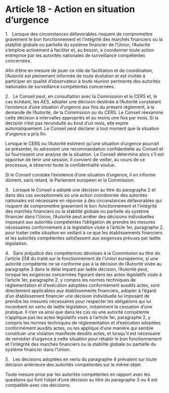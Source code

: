 # Article 18 - Action en situation d’urgence


1.   Lorsque des circonstances défavorables risquent de compromettre gravement le bon fonctionnement et l’intégrité des marchés financiers ou la stabilité globale ou partielle du système financier de l’Union, l’Autorité s’emploie activement à faciliter et, au besoin, à coordonner toute action entreprise par les autorités nationales de surveillance compétentes concernées.

Afin d’être en mesure de jouer ce rôle de facilitation et de coordination, l’Autorité est pleinement informée de toute évolution et est invitée à participer en qualité d’observateur à toute réunion pertinente des autorités nationales de surveillance compétentes concernées.

2.   Le Conseil peut, en consultation avec la Commission et le CERS et, le cas échéant, les AES, adopter une décision destinée à l’Autorité constatant l’existence d’une situation d’urgence aux fins du présent règlement, à la demande de l’Autorité, de la Commission ou du CERS. Le Conseil réexamine cette décision à intervalles appropriés et au moins une fois par mois. Si la décision n’est pas reconduite au bout d’un mois, elle expire automatiquement. Le Conseil peut déclarer à tout moment que la situation d’urgence a pris fin.

Lorsque le CERS ou l’Autorité estiment qu’une situation d’urgence pourrait se présenter, ils adressent une recommandation confidentielle au Conseil et lui fournissent une analyse de la situation. Le Conseil détermine alors s’il est opportun de tenir une session. Il convient de veiller, au cours de ce processus, à observer toute la confidentialité voulue.

Si le Conseil constate l’existence d’une situation d’urgence, il en informe dûment, sans retard, le Parlement européen et la Commission.

3.   Lorsque le Conseil a adopté une décision au titre du paragraphe 2 et dans des cas exceptionnels où une action coordonnée des autorités nationales est nécessaire en réponse à des circonstances défavorables qui risquent de compromettre gravement le bon fonctionnement et l’intégrité des marchés financiers ou la stabilité globale ou partielle du système financier dans l’Union, l’Autorité peut arrêter des décisions individuelles imposant aux autorités compétentes l’obligation de prendre les mesures nécessaires conformément à la législation visée à l’article 1er, paragraphe 2, pour traiter cette situation en veillant à ce que les établissements financiers et les autorités compétentes satisfassent aux exigences prévues par ladite législation.

4.   Sans préjudice des compétences dévolues à la Commission au titre de l’article 258 du traité sur le fonctionnement de l’Union européenne, si une autorité compétente ne se conforme pas à la décision de l’Autorité visée au paragraphe 3 dans le délai imparti par ladite décision, l’Autorité peut, lorsque les exigences concernées figurant dans les actes législatifs visés à l’article 1er, paragraphe 2, y compris les normes techniques de réglementation et d’exécution adoptées conformément auxdits actes, sont directement applicables aux établissements financiers, adopter à l’égard d’un établissement financier une décision individuelle lui imposant de prendre les mesures nécessaires pour respecter les obligations qui lui incombent en vertu de ladite législation, notamment la cessation d’une pratique. Il n’en va ainsi que dans les cas où une autorité compétente n’applique pas les actes législatifs visés à l’article 1er, paragraphe 2, y compris les normes techniques de réglementation et d’exécution adoptées conformément auxdits actes, ou les applique d’une manière qui semble constituer une violation manifeste desdits actes, et lorsqu’il est nécessaire de remédier d’urgence à cette situation pour rétablir le bon fonctionnement et l’intégrité des marchés financiers ou la stabilité globale ou partielle du système financier dans l’Union.

5.   Les décisions adoptées en vertu du paragraphe 4 prévalent sur toute décision antérieure des autorités compétentes sur le même objet.

Toute mesure prise par les autorités compétentes en rapport avec les questions qui font l’objet d’une décision au titre du paragraphe 3 ou 4 est compatible avec ces décisions.
